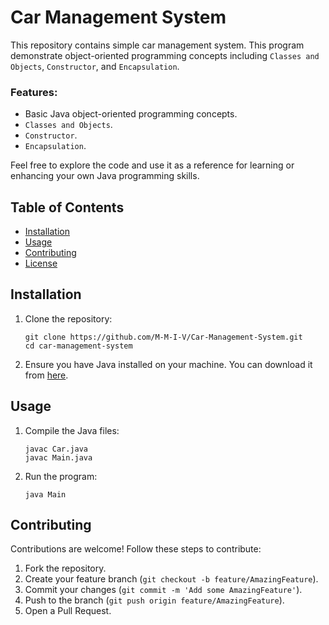# Car Management System
This repository contains simple car management system. This program demonstrate object-oriented programming concepts including `Classes and Objects`, `Constructor`, and `Encapsulation`.

### Features:
- Basic Java object-oriented programming concepts.
- `Classes and Objects`.
- `Constructor`.
- `Encapsulation`.

Feel free to explore the code and use it as a reference for learning or enhancing your own Java programming skills.

## Table of Contents
- [Installation](#installation)
- [Usage](#usage)
- [Contributing](#contributing)
- [License](#license)

## Installation

1. Clone the repository:
   ```
   git clone https://github.com/M-M-I-V/Car-Management-System.git
   cd car-management-system
   ```
2. Ensure you have Java installed on your machine. You can download it from [here](https://www.oracle.com/java/technologies/javase-downloads.html).

## Usage

1. Compile the Java files:
   ```
   javac Car.java
   javac Main.java
   ```
2. Run the program:
   ```
   java Main
   ```

## Contributing

Contributions are welcome! Follow these steps to contribute:
1. Fork the repository.
2. Create your feature branch (`git checkout -b feature/AmazingFeature`).
3. Commit your changes (`git commit -m 'Add some AmazingFeature'`).
4. Push to the branch (`git push origin feature/AmazingFeature`).
5. Open a Pull Request.
